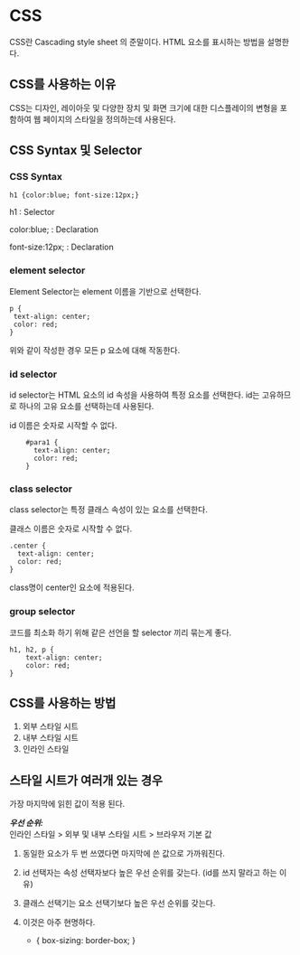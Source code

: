# CSS
CSS란 Cascading style sheet 의 준말이다. HTML 요소를 표시하는 방법을 설명한다.

## CSS를 사용하는 이유
CSS는 디자인, 레이아웃 및 다양한 장치 및 화면 크기에 대한 디스플레이의 변형을 포함하여 웹 페이지의 스타일을 정의하는데 사용된다.

## CSS Syntax 및 Selector

### CSS Syntax

`h1 {color:blue; font-size:12px;}`

h1 : Selector

color:blue; : Declaration

font-size:12px; : Declaration

### element selector
Element Selector는 element 이름을 기반으로 선택한다.

    p {
     text-align: center;
     color: red;
    }

위와 같이 작성한 경우 모든 p 요소에 대해 작동한다.

### id selector
id selector는 HTML 요소의 id 속성을 사용하여 특정 요소를 선택한다. id는 고유하므로 하나의 고유 요소를 선택하는데 사용된다.

id 이름은 숫자로 시작할 수 없다.

        #para1 {
          text-align: center;
          color: red;
        }

### class selector
class selector는 특정 클래스 속성이 있는 요소를 선택한다.

클래스 이름은 숫자로 시작할 수 없다.

    .center {
      text-align: center;
      color: red;
    }

class명이 center인 요소에 적용된다.

### group selector
코드를 최소화 하기 위해 같은 선언을 할 selector 끼리 묶는게 좋다.

    h1, h2, p {
        text-align: center;
        color: red;
    }

## CSS를 사용하는 방법

1. 외부 스타일 시트
2. 내부 스타일 시트
3. 인라인 스타일

## 스타일 시트가 여러개 있는 경우
가장 마지막에 읽힌 값이 적용 된다.

***우선 순위:*** <br>
인라인 스타일 > 외부 및 내부 스타일 시트 > 브라우저 기본 값

1. 동일한 요소가 두 번 쓰였다면 마지막에 쓴 값으로 가까워진다.
2. id 선택자는 속성 선택자보다 높은 우선 순위를 갖는다. (id를 쓰지 말라고 하는 이유)
3. 클래스 선택기는 요소 선택기보다 높은 우선 순위를 갖는다.
4. 이것은 아주 현명하다.

    * {
      box-sizing: border-box;
    }
